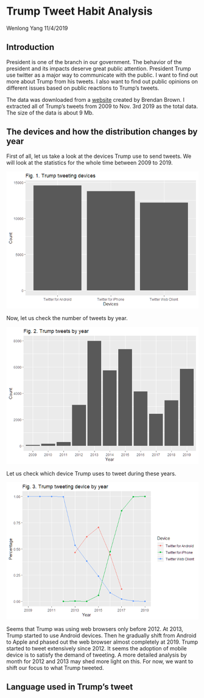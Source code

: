 Trump Tweet Habit Analysis
================
Wenlong Yang
11/4/2019

## Introduction

President is one of the branch in our government. The behavior of the
president and its impacts deserve great public attention. President
Trump use twitter as a major way to communicate with the public. I want
to find out more about Trump from his tweets. I also want to find out
public opinions on different issues based on public reactions to Trump’s
tweets.

The data was downloaded from a
[website](http://http://www.trumptwitterarchive.com/data/realdonaldtrump/)
created by Brendan Brown. I extracted all of Trump’s tweets from 2009 to
Nov. 3rd 2019 as the total data. The size of the data is about 9 Mb.

## The devices and how the distribution changes by year

First of all, let us take a look at the devices Trump use to send
tweets. We will look at the statistics for the whole time between 2009
to 2019.

![](report-markdown_files/figure-gfm/trump%20tweet%20devices-1.png)<!-- -->

Now, let us check the number of tweets by year.

![](report-markdown_files/figure-gfm/trump%20tweet%20by%20year-1.png)<!-- -->

Let us check which device Trump uses to tweet during these years.

![](report-markdown_files/figure-gfm/plot%20the%20source%20by%20year-1.png)<!-- -->

Seems that Trump was using web browsers only before 2012. At 2013, Trump
started to use Android devices. Then he gradually shift from Android to
Apple and phased out the web browser almost completely at 2019. Trump
started to tweet extensively since 2012. It seems the adoption of mobile
device is to satisfy the demand of tweeting. A more detailed analysis by
month for 2012 and 2013 may shed more light on this. For now, we want to
shift our focus to what Trump tweeted.

## Language used in Trump’s tweet
